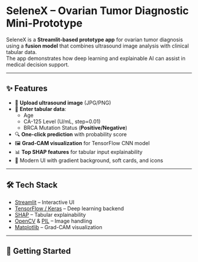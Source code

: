 # SeleneX – Ovarian Tumor Diagnostic Mini-Prototype

SeleneX is a **Streamlit-based prototype app** for ovarian tumor diagnosis using a **fusion model** that combines ultrasound image analysis with clinical tabular data.  
The app demonstrates how deep learning and explainable AI can assist in medical decision support.

---

## ✨ Features

- 📂 **Upload ultrasound image** (JPG/PNG)
- 🧾 **Enter tabular data**:
  - Age  
  - CA-125 Level (U/mL, step=0.01)  
  - BRCA Mutation Status (**Positive/Negative**)  
- 🔍 **One-click prediction** with probability score
- 🖼️ **Grad-CAM visualization** for TensorFlow CNN model
- 📊 **Top SHAP features** for tabular input explainability
- 🎨 Modern UI with gradient background, soft cards, and icons

---

## 🛠️ Tech Stack

- [Streamlit](https://streamlit.io/) – Interactive UI  
- [TensorFlow / Keras](https://www.tensorflow.org/) – Deep learning backend  
- [SHAP](https://shap.readthedocs.io/) – Tabular explainability  
- [OpenCV](https://opencv.org/) & [PIL](https://pillow.readthedocs.io/) – Image handling  
- [Matplotlib](https://matplotlib.org/) – Grad-CAM visualization  

---

## 🚀 Getting Started


